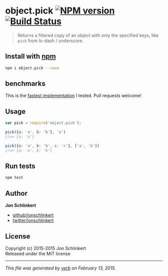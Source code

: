# object.pick [![NPM version](https://badge.fury.io/js/object.pick.svg)](http://badge.fury.io/js/object.pick)  [![Build Status](https://travis-ci.org/jonschlinkert/object.pick.svg)](https://travis-ci.org/jonschlinkert/object.pick) 

> Returns a filtered copy of an object with only the specified keys, like `pick` from lo-dash / underscore.

## Install with [npm](npmjs.org)

```bash
npm i object.pick --save
```

## benchmarks

This is the [fastest implementation](http://jsperf.com/pick-props) I tested. Pull requests welcome!


## Usage

```js
var pick = require('object.pick');

pick({a: 'a', b: 'b'}, 'a')
//=> {a: 'a'}

pick({a: 'a', b: 'b', c: 'c'}, ['a', 'b'])
//=> {a: 'a', b: 'b'}
```

## Run tests

```bash
npm test
```

## Author

**Jon Schlinkert**
 
+ [github/jonschlinkert](https://github.com/jonschlinkert)
+ [twitter/jonschlinkert](http://twitter.com/jonschlinkert) 

## License
Copyright (c) 2015-2015 Jon Schlinkert  
Released under the MIT license

***

_This file was generated by [verb](https://github.com/assemble/verb) on February 13, 2015._